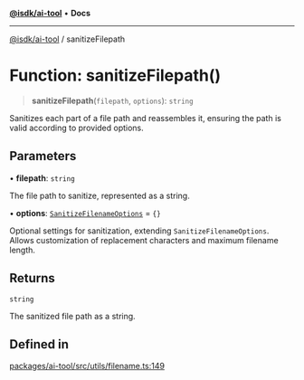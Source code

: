 [**@isdk/ai-tool**](../README.md) • **Docs**

***

[@isdk/ai-tool](../globals.md) / sanitizeFilepath

# Function: sanitizeFilepath()

> **sanitizeFilepath**(`filepath`, `options`): `string`

Sanitizes each part of a file path and reassembles it, ensuring the path is valid according to provided options.

## Parameters

• **filepath**: `string`

The file path to sanitize, represented as a string.

• **options**: [`SanitizeFilenameOptions`](../interfaces/SanitizeFilenameOptions.md) = `{}`

Optional settings for sanitization, extending `SanitizeFilenameOptions`. Allows customization of replacement characters and maximum filename length.

## Returns

`string`

The sanitized file path as a string.

## Defined in

[packages/ai-tool/src/utils/filename.ts:149](https://github.com/isdk/ai-tool.js/blob/fe6b47f429fb128627d2210e367fa914b891d314/src/utils/filename.ts#L149)

